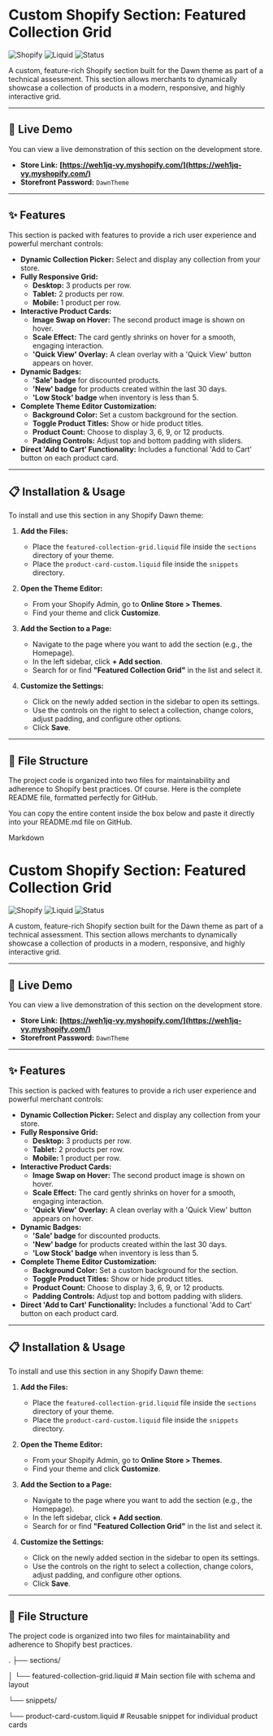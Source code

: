 # Custom Shopify Section: Featured Collection Grid

![Shopify](https://img.shields.io/badge/Shopify-Dawn_Theme-96BF48?style=for-the-badge&logo=shopify)
![Liquid](https://img.shields.io/badge/Liquid-Template_Language-blue?style=for-the-badge&logo=shopify)
![Status](https://img.shields.io/badge/Status-Completed-success?style=for-the-badge)

A custom, feature-rich Shopify section built for the Dawn theme as part of a technical assessment. This section allows merchants to dynamically showcase a collection of products in a modern, responsive, and highly interactive grid.

---

## 🔗 Live Demo

You can view a live demonstration of this section on the development store.

* **Store Link:** **[https://weh1jq-vy.myshopify.com/](https://weh1jq-vy.myshopify.com/)**
* **Storefront Password:** `DawnTheme`



---

## ✨ Features

This section is packed with features to provide a rich user experience and powerful merchant controls:

* **Dynamic Collection Picker:** Select and display any collection from your store.
* **Fully Responsive Grid:**
    * **Desktop:** 3 products per row.
    * **Tablet:** 2 products per row.
    * **Mobile:** 1 product per row.
* **Interactive Product Cards:**
    * **Image Swap on Hover:** The second product image is shown on hover.
    * **Scale Effect:** The card gently shrinks on hover for a smooth, engaging interaction.
    * **'Quick View' Overlay:** A clean overlay with a 'Quick View' button appears on hover.
* **Dynamic Badges:**
    * **'Sale' badge** for discounted products.
    * **'New' badge** for products created within the last 30 days.
    * **'Low Stock' badge** when inventory is less than 5.
* **Complete Theme Editor Customization:**
    * **Background Color:** Set a custom background for the section.
    * **Toggle Product Titles:** Show or hide product titles.
    * **Product Count:** Choose to display 3, 6, 9, or 12 products.
    * **Padding Controls:** Adjust top and bottom padding with sliders.
* **Direct 'Add to Cart' Functionality:** Includes a functional 'Add to Cart' button on each product card.

---

## 📋 Installation & Usage

To install and use this section in any Shopify Dawn theme:

1.  **Add the Files:**
    * Place the `featured-collection-grid.liquid` file inside the `sections` directory of your theme.
    * Place the `product-card-custom.liquid` file inside the `snippets` directory.

2.  **Open the Theme Editor:**
    * From your Shopify Admin, go to **Online Store > Themes**.
    * Find your theme and click **Customize**.

3.  **Add the Section to a Page:**
    * Navigate to the page where you want to add the section (e.g., the Homepage).
    * In the left sidebar, click **+ Add section**.
    * Search for or find **"Featured Collection Grid"** in the list and select it.

4.  **Customize the Settings:**
    * Click on the newly added section in the sidebar to open its settings.
    * Use the controls on the right to select a collection, change colors, adjust padding, and configure other options.
    * Click **Save**.

---

## 📁 File Structure

The project code is organized into two files for maintainability and adherence to Shopify best practices.
Of course. Here is the complete README file, formatted perfectly for GitHub.

You can copy the entire content inside the box below and paste it directly into your README.md file on GitHub.

Markdown

# Custom Shopify Section: Featured Collection Grid

![Shopify](https://img.shields.io/badge/Shopify-Dawn_Theme-96BF48?style=for-the-badge&logo=shopify)
![Liquid](https://img.shields.io/badge/Liquid-Template_Language-blue?style=for-the-badge&logo=shopify)
![Status](https://img.shields.io/badge/Status-Completed-success?style=for-the-badge)

A custom, feature-rich Shopify section built for the Dawn theme as part of a technical assessment. This section allows merchants to dynamically showcase a collection of products in a modern, responsive, and highly interactive grid.

---

## 🔗 Live Demo

You can view a live demonstration of this section on the development store.

* **Store Link:** **[https://weh1jq-vy.myshopify.com/](https://weh1jq-vy.myshopify.com/)**
* **Storefront Password:** `DawnTheme`



---

## ✨ Features

This section is packed with features to provide a rich user experience and powerful merchant controls:

* **Dynamic Collection Picker:** Select and display any collection from your store.
* **Fully Responsive Grid:**
    * **Desktop:** 3 products per row.
    * **Tablet:** 2 products per row.
    * **Mobile:** 1 product per row.
* **Interactive Product Cards:**
    * **Image Swap on Hover:** The second product image is shown on hover.
    * **Scale Effect:** The card gently shrinks on hover for a smooth, engaging interaction.
    * **'Quick View' Overlay:** A clean overlay with a 'Quick View' button appears on hover.
* **Dynamic Badges:**
    * **'Sale' badge** for discounted products.
    * **'New' badge** for products created within the last 30 days.
    * **'Low Stock' badge** when inventory is less than 5.
* **Complete Theme Editor Customization:**
    * **Background Color:** Set a custom background for the section.
    * **Toggle Product Titles:** Show or hide product titles.
    * **Product Count:** Choose to display 3, 6, 9, or 12 products.
    * **Padding Controls:** Adjust top and bottom padding with sliders.
* **Direct 'Add to Cart' Functionality:** Includes a functional 'Add to Cart' button on each product card.

---

## 📋 Installation & Usage

To install and use this section in any Shopify Dawn theme:

1.  **Add the Files:**
    * Place the `featured-collection-grid.liquid` file inside the `sections` directory of your theme.
    * Place the `product-card-custom.liquid` file inside the `snippets` directory.

2.  **Open the Theme Editor:**
    * From your Shopify Admin, go to **Online Store > Themes**.
    * Find your theme and click **Customize**.

3.  **Add the Section to a Page:**
    * Navigate to the page where you want to add the section (e.g., the Homepage).
    * In the left sidebar, click **+ Add section**.
    * Search for or find **"Featured Collection Grid"** in the list and select it.

4.  **Customize the Settings:**
    * Click on the newly added section in the sidebar to open its settings.
    * Use the controls on the right to select a collection, change colors, adjust padding, and configure other options.
    * Click **Save**.

---

## 📁 File Structure

The project code is organized into two files for maintainability and adherence to Shopify best practices.

.
├── sections/

│   └── featured-collection-grid.liquid  # Main section file with schema and layout

└── snippets/

└── product-card-custom.liquid       # Reusable snippet for individual product cards
